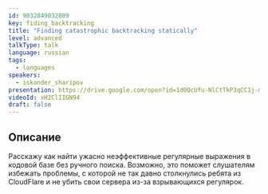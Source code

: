 ```yaml
---
id: 9032849032809
key: fiding_backtracking
title: "Finding catastrophic backtracking statically"
level: advanced
talkType: talk
language: russian
tags:
  - languages
speakers:
  - iskander_sharipov
presentation: https://drive.google.com/open?id=1d0QcUfu-NlCtTkP3qCC1j-mDk9ja1c9_
videoId: xH2ClIIGN94
draft: false
---
```


## Описание

Расскажу как найти ужасно неэффективные регулярные выражения в кодовой базе без ручного поиска. Возможно, это поможет слушателям избежать проблемы, с которой не так давно столкнулись ребята из CloudFlare и не убить свои сервера из-за взрывающихся регулярок.
